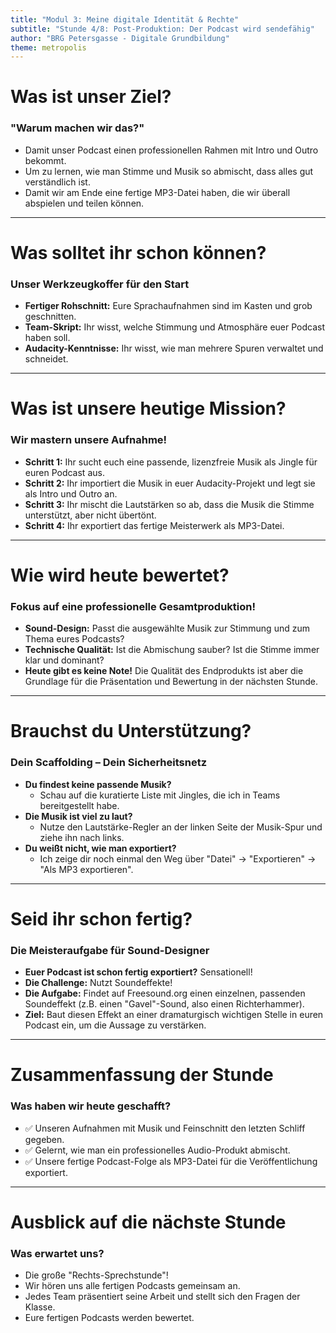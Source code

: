 ```yaml
---
title: "Modul 3: Meine digitale Identität & Rechte"
subtitle: "Stunde 4/8: Post-Produktion: Der Podcast wird sendefähig"
author: "BRG Petersgasse - Digitale Grundbildung"
theme: metropolis
---
```


# Was ist unser Ziel?

### "Warum machen wir das?"

-   Damit unser Podcast einen professionellen Rahmen mit Intro und Outro bekommt.
-   Um zu lernen, wie man Stimme und Musik so abmischt, dass alles gut verständlich ist.
-   Damit wir am Ende eine fertige MP3-Datei haben, die wir überall abspielen und teilen können.

---

# Was solltet ihr schon können?

### Unser Werkzeugkoffer für den Start

-   **Fertiger Rohschnitt:** Eure Sprachaufnahmen sind im Kasten und grob geschnitten.
-   **Team-Skript:** Ihr wisst, welche Stimmung und Atmosphäre euer Podcast haben soll.
-   **Audacity-Kenntnisse:** Ihr wisst, wie man mehrere Spuren verwaltet und schneidet.

---

# Was ist unsere heutige Mission?

### Wir mastern unsere Aufnahme!

-   **Schritt 1:** Ihr sucht euch eine passende, lizenzfreie Musik als Jingle für euren Podcast aus.
-   **Schritt 2:** Ihr importiert die Musik in euer Audacity-Projekt und legt sie als Intro und Outro an.
-   **Schritt 3:** Ihr mischt die Lautstärken so ab, dass die Musik die Stimme unterstützt, aber nicht übertönt.
-   **Schritt 4:** Ihr exportiert das fertige Meisterwerk als MP3-Datei.

---

# Wie wird heute bewertet?

### Fokus auf eine professionelle Gesamtproduktion!

-   **Sound-Design:** Passt die ausgewählte Musik zur Stimmung und zum Thema eures Podcasts?
-   **Technische Qualität:** Ist die Abmischung sauber? Ist die Stimme immer klar und dominant?
-   **Heute gibt es keine Note!** Die Qualität des Endprodukts ist aber die Grundlage für die Präsentation und Bewertung in der nächsten Stunde.

---

# Brauchst du Unterstützung?

### Dein Scaffolding – Dein Sicherheitsnetz

-   **Du findest keine passende Musik?**
    -   Schau auf die kuratierte Liste mit Jingles, die ich in Teams bereitgestellt habe.
-   **Die Musik ist viel zu laut?**
    -   Nutze den Lautstärke-Regler an der linken Seite der Musik-Spur und ziehe ihn nach links.
-   **Du weißt nicht, wie man exportiert?**
    -   Ich zeige dir noch einmal den Weg über "Datei" -> "Exportieren" -> "Als MP3 exportieren".

---

# Seid ihr schon fertig?

### Die Meisteraufgabe für Sound-Designer

-   **Euer Podcast ist schon fertig exportiert?** Sensationell!
-   **Die Challenge:** Nutzt Soundeffekte!
-   **Die Aufgabe:** Findet auf Freesound.org einen einzelnen, passenden Soundeffekt (z.B. einen "Gavel"-Sound, also einen Richterhammer).
-   **Ziel:** Baut diesen Effekt an einer dramaturgisch wichtigen Stelle in euren Podcast ein, um die Aussage zu verstärken.

---

# Zusammenfassung der Stunde

### Was haben wir heute geschafft?

-   ✅ Unseren Aufnahmen mit Musik und Feinschnitt den letzten Schliff gegeben.
-   ✅ Gelernt, wie man ein professionelles Audio-Produkt abmischt.
-   ✅ Unsere fertige Podcast-Folge als MP3-Datei für die Veröffentlichung exportiert.

---

# Ausblick auf die nächste Stunde

### Was erwartet uns?

-   Die große "Rechts-Sprechstunde"!
-   Wir hören uns alle fertigen Podcasts gemeinsam an.
-   Jedes Team präsentiert seine Arbeit und stellt sich den Fragen der Klasse.
-   Eure fertigen Podcasts werden bewertet.

